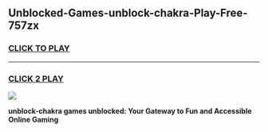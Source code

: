 
## Unblocked-Games-unblock-chakra-Play-Free-757zx
<h3>
<a href="https://premium76.site?title=unblock-chakra&ref=18A1">CLICK TO PLAY</a></h3>
<hr>

<h3>
<a href="https://premium76.site?title=unblock-chakra&ref=18A1">CLICK 2 PLAY</a>
  
</h3>

<a href="https://premium76.site?title=unblock-chakra&ref=18A1"><img src="https://clearcache.store/games.png"></a>


**unblock-chakra games unblocked: Your Gateway to Fun and Accessible Online Gaming**
